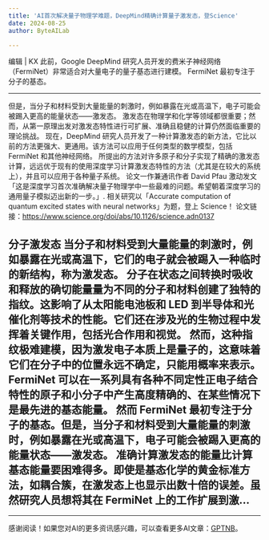 ```yaml
---
title: 'AI首次解决量子物理学难题，DeepMind精确计算量子激发态，登Science'
date: 2024-08-25
author: ByteAILab

---
```


编辑 | KX
此前，Google DeepMind 研究人员开发的费米子神经网络（FermiNet）非常适合对大量电子的量子基态进行建模。
FermiNet 最初专注于分子的基态。

---
但是，当分子和材料受到大量能量的刺激时，例如暴露在光或高温下，电子可能会被踢入更高的能量状态——激发态。
激发态在物理学和化学等领域都很重要；然而，从第一原理出发对激发态特性进行可扩展、准确且稳健的计算仍然面临重要的理论挑战。
现在，DeepMind  研究人员开发了一种计算激发态的新方法，它比以前的方法更强大、更通用。该方法可以应用于任何类型的数学模型，包括 FermiNet 和其他神经网络。
所提出的方法对许多原子和分子实现了精确的激发态计算，远远优于现有的使用深度学习计算激发态特性的方法（尤其是在较大的系统上），并且可以应用于各种量子系统。
论文一作兼通讯作者 David Pfau 激动发文「这是深度学习首次准确解决量子物理学中一些最难的问题。希望朝着深度学习的通用量子模拟迈出新的一步。」.
相关研究以「Accurate computation of quantum excited states with neural networks」为题，登上 Science！
论文链接：https://www.science.org/doi/abs/10.1126/science.adn0137

分子激发态
当分子和材料受到大量能量的刺激时，例如暴露在光或高温下，它们的电子就会被踢入一种临时的新结构，称为激发态。
分子在状态之间转换时吸收和释放的确切能量量为不同的分子和材料创建了独特的指纹。这影响了从太阳能电池板和 LED 到半导体和光催化剂等技术的性能。它们还在涉及光的生物过程中发挥着关键作用，包括光合作用和视觉。
然而，这种指纹极难建模，因为激发电子本质上是量子的，这意味着它们在分子中的位置永远不确定，只能用概率来表示。
FermiNet 可以在一系列具有各种不同定性正电子结合特性的原子和小分子中产生高度精确的、在某些情况下是最先进的基态能量。
然而 FermiNet 最初专注于分子的基态。但是，当分子和材料受到大量能量的刺激时，例如暴露在光或高温下，电子可能会被踢入更高的能量状态——激发态。
准确计算激发态的能量比计算基态能量要困难得多。即使是基态化学的黄金标准方法，如耦合簇，在激发态上也显示出数十倍的误差。虽然研究人员想将其在 FermiNet 上的工作扩展到激...
---
---
感谢阅读！如果您对AI的更多资讯感兴趣，可以查看更多AI文章：[GPTNB](https://gptnb.com)。